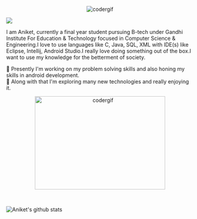 <p align="center"><img src="https://media0.giphy.com/media/3o6ZtpxSZbQRRnwCKQ/giphy.gif?cid=ecf05e47qnv1cjzf6u7pvp56972u6qatd11vpyimvg93fxgw&rid=giphy.gif" alt="codergif" style="max-width:100%;"></p>

![](https://komarev.com/ghpvc/?username=aniketray17&color=blue)

<p1> I am Aniket, currently a final year student pursuing B-tech under Gandhi Institute For Education & Technology focused in Computer Science & Engineering.I love to use languages like C, Java, SQL, XML with IDE(s) like Eclipse, Intellij, Android Studio.I really love doing something out of the box.I want to use my knowledge for the betterment of society.</p1>



<!--
**aniketray17/aniketray17** is a ✨ _special_ ✨ repository because its `README.md` (this file) appears on your GitHub profile.

Here are some ideas to get you started:

<-- - 👯 I’m looking to collaborate on ...
- 🤔 I’m looking for help with ...
- 💬 Ask me about ... <br>
- 📫 How to reach me: ...
- 😄 Pronouns: ...
- ⚡ Fun fact: I eat PRs in breakfast :) <img src="https://media1.tenor.com/images/739ddedd695945b3dea906ead3e8ea05/tenor.gif?itemid=13950936" width="20px" height="20px"><br>
-->

<p2>🔭 Presently I'm working on my problem solving skills and also honing my skills in android development.</p2><br>
<p3>🌱 Along with that I'm exploring many new technologies and really enjoying it.</p3>

<p align="center"><img src="https://media1.tenor.com/images/3d06d6ac5a22d245bce66d453f2fad7c/tenor.gif?itemid=4810969" alt="codergif" width="350px" height="250px"></p><br>

![Aniket's github stats](https://github-readme-stats.vercel.app/api?username=aniketray17&show_icons=true&theme=onedark&count_private(true))
